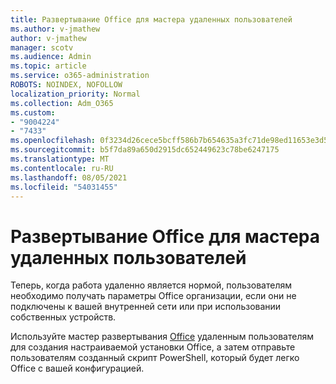 ```yaml
---
title: Развертывание Office для мастера удаленных пользователей
ms.author: v-jmathew
author: v-jmathew
manager: scotv
ms.audience: Admin
ms.topic: article
ms.service: o365-administration
ROBOTS: NOINDEX, NOFOLLOW
localization_priority: Normal
ms.collection: Adm_O365
ms.custom:
- "9004224"
- "7433"
ms.openlocfilehash: 0f3234d26cece5bcff586b7b654635a3fc71de98ed11653e3d52699e1bc965de
ms.sourcegitcommit: b5f7da89a650d2915dc652449623c78be6247175
ms.translationtype: MT
ms.contentlocale: ru-RU
ms.lasthandoff: 08/05/2021
ms.locfileid: "54031455"
---
```

# <a name="deploy-office-to-remote-users-wizard"></a>Развертывание Office для мастера удаленных пользователей

Теперь, когда работа удаленно является нормой, пользователям необходимо получать параметры Office организации, если они не подключены к вашей внутренней сети или при использовании собственных устройств.

Используйте мастер развертывания [Office](https://go.microsoft.com/fwlink/?linkid=2149564) удаленным пользователям для создания настраиваемой установки Office, а затем отправьте пользователям созданный скрипт PowerShell, который будет легко Office с вашей конфигурацией.
